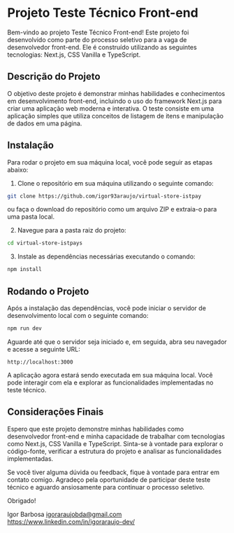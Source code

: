 # Projeto Teste Técnico Front-end

Bem-vindo ao projeto Teste Técnico Front-end! Este projeto foi desenvolvido como parte do processo seletivo para a vaga de desenvolvedor front-end. Ele é construído utilizando as seguintes tecnologias: Next.js, CSS Vanilla e TypeScript.

## Descrição do Projeto

O objetivo deste projeto é demonstrar minhas habilidades e conhecimentos em desenvolvimento front-end, incluindo o uso do framework Next.js para criar uma aplicação web moderna e interativa. O teste consiste em uma aplicação simples que utiliza conceitos de listagem de itens e manipulação de dados em uma página.

## Instalação

Para rodar o projeto em sua máquina local, você pode seguir as etapas abaixo:

1. Clone o repositório em sua máquina utilizando o seguinte comando:

```bash
git clone https://github.com/igor93araujo/virtual-store-istpay
```

ou faça o download do repositório como um arquivo ZIP e extraia-o para uma pasta local.

2. Navegue para a pasta raiz do projeto:

```bash
cd virtual-store-istpays
```

3. Instale as dependências necessárias executando o comando:

```bash
npm install
```

## Rodando o Projeto

Após a instalação das dependências, você pode iniciar o servidor de desenvolvimento local com o seguinte comando:

```bash
npm run dev
```

Aguarde até que o servidor seja iniciado e, em seguida, abra seu navegador e acesse a seguinte URL:

```
http://localhost:3000
```

A aplicação agora estará sendo executada em sua máquina local. Você pode interagir com ela e explorar as funcionalidades implementadas no teste técnico.

## Considerações Finais

Espero que este projeto demonstre minhas habilidades como desenvolvedor front-end e minha capacidade de trabalhar com tecnologias como Next.js, CSS Vanilla e TypeScript. Sinta-se à vontade para explorar o código-fonte, verificar a estrutura do projeto e analisar as funcionalidades implementadas.

Se você tiver alguma dúvida ou feedback, fique à vontade para entrar em contato comigo. Agradeço pela oportunidade de participar deste teste técnico e aguardo ansiosamente para continuar o processo seletivo.

Obrigado!

Igor Barbosa
igoraraujobda@gmail.com
https://www.linkedin.com/in/igoraraujo-dev/
